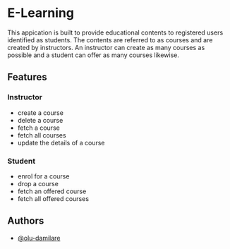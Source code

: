 
# E-Learning

This appication is built to provide educational contents to registered users identified as students. The contents are referred to as courses and are created by instructors.
An instructor can create as many courses as possible and a student can offer as many courses likewise.



## Features

### Instructor
* create a course
* delete a course
* fetch a course
* fetch all courses
* update the details of a course


### Student
* enrol for a course
* drop a course
* fetch an offered course
* fetch all offered courses




  
## Authors

- [@olu-damilare](https://www.github.com/olu-damilare)

  